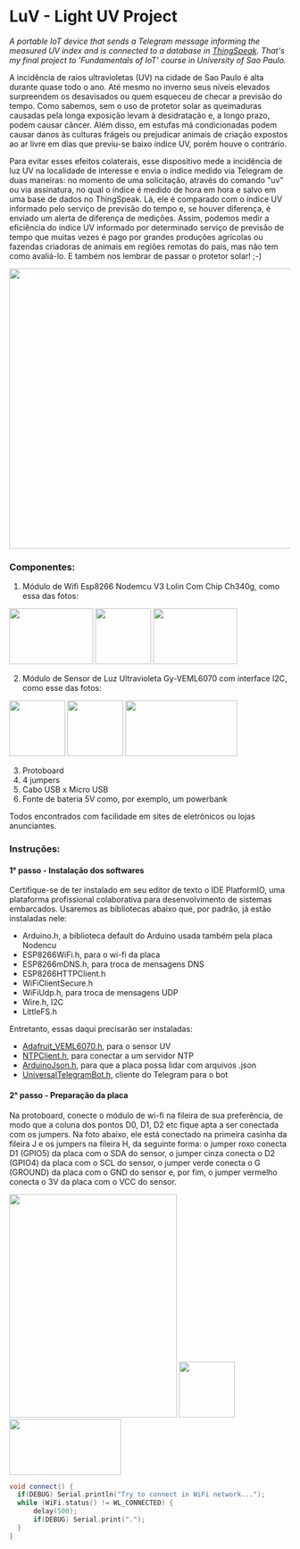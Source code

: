 # LuV - Light UV Project 
_A portable IoT device that sends a Telegram message informing the measured UV index and is connected to a database in [ThingSpeak](https://thingspeak.com/). That's my final project to 'Fundamentals of IoT' course in University of Sao Paulo._

A incidência de raios ultravioletas (UV) na cidade de Sao Paulo é alta durante quase todo o ano. Até mesmo no inverno seus níveis elevados  
surpreendem os desavisados ou quem esqueceu de checar a previsão do tempo. Como sabemos, sem o uso de protetor solar as queimaduras causadas 
pela longa exposição levam à desidratação e, a longo prazo, podem causar câncer. Além disso, em estufas má condicionadas podem causar danos às
culturas frágeis ou prejudicar animais de criação expostos ao ar livre em dias que previu-se baixo índice UV, porém houve o contrário.

Para evitar esses efeitos colaterais, esse dispositivo mede a incidência de luz UV na localidade de interesse e envia o índice medido via 
Telegram de duas maneiras: no momento de uma solicitação, através do comando "uv" ou via assinatura, no qual o índice é medido de hora em hora 
e salvo em uma base de dados no ThingSpeak. Lá, ele é comparado com o índice UV informado pelo serviço de previsão do tempo e, se houver diferença,
é enviado um alerta de diferença de medições. Assim, podemos medir a eficiência do índice UV informado por determinado serviço de previsão de tempo
que muitas vezes é pago por grandes produções agrícolas ou fazendas criadoras de animais em regiões remotas do país, mas não tem como avaliá-lo. 
E também nos lembrar de passar o protetor solar! ;-)


<img src="https://github.com/carimeb/LUVproject/blob/main/images/LUVIMAGE.jpeg" width="1032" height="502">


### **Componentes**:
1. Módulo de Wifi Esp8266 Nodemcu V3 Lolin Com Chip Ch340g, como essa das fotos:
<p float="center">
<img src="https://github.com/carimeb/LUVproject/blob/main/images/PLACA1.png" width="150" height="100">
<img src="https://github.com/carimeb/LUVproject/blob/main/images/PLACA2.png" width="100" height="100">
<img src="https://github.com/carimeb/LUVproject/blob/main/images/PLACA3.png" width="150" height="100">
  </p>

2. Módulo de Sensor de Luz Ultravioleta Gy-VEML6070 com interface I2C, como esse das fotos:
<p float="center">
<img src="https://github.com/carimeb/LUVproject/blob/main/images/SENSOR1.png" width="100" height="100">
<img src="https://github.com/carimeb/LUVproject/blob/main/images/SENSOR2.png" width="100" height="100">
<img src="https://github.com/carimeb/LUVproject/blob/main/images/SENSOR3.png" width="200" height="100">
  </p>
  
3. Protoboard
4. 4 jumpers
5. Cabo USB x Micro USB
6. Fonte de bateria 5V como, por exemplo, um powerbank

Todos encontrados com facilidade em sites de eletrônicos ou lojas anunciantes.


### **Instruções**:

#### 1° passo - Instalação dos softwares

Certifique-se de ter instalado em seu editor de texto o IDE PlatformIO, uma plataforma profissional colaborativa para desenvolvimento de sistemas embarcados. Usaremos as bibliotecas abaixo que, por padrão, já estão instaladas nele:

* Arduino.h, a biblioteca default do Arduino usada também pela placa Nodencu
* ESP8266WiFi.h, para o wi-fi da placa
* ESP8266mDNS.h, para troca de mensagens DNS
* ESP8266HTTPClient.h
* WiFiClientSecure.h
* WiFiUdp.h, para troca de mensagens UDP
* Wire.h, I2C
* LittleFS.h

Entretanto, essas daqui precisarão ser instaladas:

* [Adafruit_VEML6070.h](https://github.com/adafruit/Adafruit_VEML6070), para o sensor UV
* [NTPClient.h](https://www.arduino.cc/reference/en/libraries/ntpclient/), para conectar a um servidor NTP
* [ArduinoJson.h](https://arduinojson.org/), para que a placa possa lidar com arquivos .json
* [UniversalTelegramBot.h](https://www.arduino.cc/reference/en/libraries/universaltelegrambot/), cliente do Telegram para o bot


#### 2° passo - Preparação da placa

Na protoboard, conecte o módulo de wi-fi na fileira de sua preferência, de modo que a coluna dos pontos D0, D1, D2 etc fique apta a ser conectada com os jumpers. 
Na foto abaixo, ele está conectado na primeira casinha da fileira J e os jumpers na fileira H, da seguinte forma: o jumper roxo conecta D1 (GPIO5) da placa com o SDA do sensor, o jumper cinza conecta o D2 (GPIO4) da placa com o SCL do sensor, o jumper verde conecta o G (GROUND) da placa com o GND do sensor e, por fim, o jumper vermelho conecta o 3V da placa com o VCC do sensor.

<p float="center">
<img src="https://github.com/carimeb/LUVproject/blob/main/images/PROTOBOARD.png" width="300" height="400">
<img src="https://github.com/carimeb/LUVproject/blob/main/images/PONTOSPLACA.png" width="100" height="100">
<img src="https://github.com/carimeb/LUVproject/blob/main/images/PONTOSSENSOR.png" width="200" height="100">
  </p>




```C++
void connect() {
  if(DEBUG) Serial.println("Try to connect in WiFi network...");
  while (WiFi.status() != WL_CONNECTED) {
      delay(500);
      if(DEBUG) Serial.print(".");
  }
}
```

